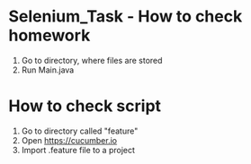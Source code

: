 # Selenium_Task - How to check homework

1. Go to directory, where files are stored
2. Run Main.java

# How to check script

1. Go to directory called "feature"
2. Open https://cucumber.io
3. Import .feature file to a project
